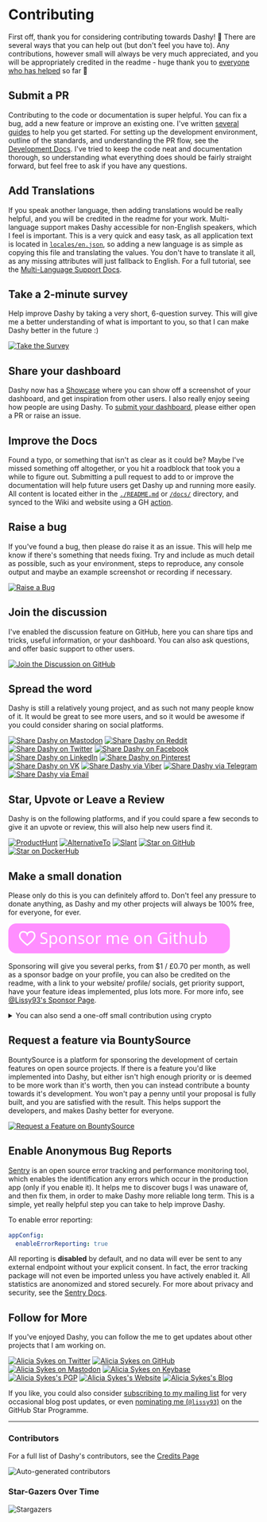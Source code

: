 # Contributing

First off, thank you for considering contributing towards Dashy! 🙌
There are several ways that you can help out (but don't feel you have to). 
Any contributions, however small will always be very much appreciated, and you will be appropriately credited in the readme - huge thank you to [everyone who has helped](/docs/credits.md) so far 💞

## Submit a PR
Contributing to the code or documentation is super helpful. You can fix a bug, add a new feature or improve an existing one. I've written [several guides](https://github.com/Lissy93/dashy/blob/master/docs/development-guides.md) to help you get started. For setting up the development environment, outline of the standards, and understanding the PR flow, see the [Development Docs](https://github.com/Lissy93/dashy/blob/master/docs/development.md). I've tried to keep the code neat and documentation thorough, so understanding what everything does should be fairly straight forward, but feel free to ask if you have any questions.

## Add Translations
If you speak another language, then adding translations would be really helpful, and you will be credited in the readme for your work. Multi-language support makes Dashy accessible for non-English speakers, which I feel is important. This is a very quick and easy task, as all application text is located in [`locales/en.json`](https://github.com/Lissy93/dashy/blob/master/src/assets/locales/en.json), so adding a new language is as simple as copying this file and translating the values. You don't have to translate it all, as any missing attributes will just fallback to English. For a full tutorial, see the [Multi-Language Support Docs](https://github.com/Lissy93/dashy/blob/master/docs/multi-language-support.md).

## Take a 2-minute survey
Help improve Dashy by taking a very short, 6-question survey. This will give me a better understanding of what is important to you, so that I can make Dashy better in the future :)

[![Take the Survey](https://img.shields.io/badge/Take_the-Survey-%231a86fd?style=for-the-badge&logo=buddy)](https://n9fy6xak9yd.typeform.com/to/gl0L68ou)

## Share your dashboard
Dashy now has a [Showcase](https://github.com/Lissy93/dashy/blob/master/docs/showcase.md#dashy-showcase-) where you can show off a screenshot of your dashboard, and get inspiration from other users. I also really enjoy seeing how people are using Dashy. To [submit your dashboard](https://github.com/Lissy93/dashy/blob/master/docs/showcase.md#submitting-your-dashboard), please either open a PR or raise an issue.

## Improve the Docs
Found a typo, or something that isn't as clear as it could be? Maybe I've missed something off altogether, or you hit a roadblock that took you a while to figure out. Submitting a pull request to add to or improve the documentation will help future users get Dashy up and running more easily.
All content is located either in the [`./README.md`](/README.md) or [`/docs/`](/docs) directory, and synced to the Wiki and website using a GH [action](/actions/workflows/wiki-sync.yml).

## Raise a bug
If you've found a bug, then please do raise it as an issue. This will help me know if there's something that needs fixing. Try and include as much detail as possible, such as your environment, steps to reproduce, any console output and maybe an example screenshot or recording if necessary.

[![Raise a Bug](https://img.shields.io/badge/Raise_a-Bug-%23dc2d76?style=for-the-badge&logo=dependabot)](https://github.com/Lissy93/dashy/issues/new?assignees=Lissy93&labels=%F0%9F%90%9B+Bug&template=bug-report---.md&title=%5BBUG%5D)

## Join the discussion
I've enabled the discussion feature on GitHub, here you can share tips and tricks, useful information, or your dashboard. You can also ask questions, and offer basic support to other users.

[![Join the Discussion on GitHub](https://img.shields.io/badge/Join_the-Discussion-%23ffd000?style=for-the-badge&logo=livechat)](https://github.com/Lissy93/dashy/discussions)

## Spread the word
Dashy is still a relatively young project, and as such not many people know of it. It would be great to see more users, and so it would be awesome if you could consider sharing on social platforms.

[![Share Dashy on Mastodon](https://img.shields.io/badge/Share-Mastodon-%232b90d9?style=for-the-badge&logo=mastodon)](https://mastodon.social/?text=Check%20out%20Dashy%2C%20the%20privacy-friendly%2C%20self-hosted%20startpage%20for%20organizing%20your%20life%3A%20https%3A%2F%2Fgithub.com%2FLissy93%2Fdashy%20-%20By%20%40lissy93%40mastodon.social)
[![Share Dashy on Reddit](https://img.shields.io/badge/Share-Reddit-%23FF5700?style=for-the-badge&logo=reddit)](http://www.reddit.com/submit?url=https://github.com/Lissy93/dashy&title=Dashy%20-%20The%20self-hosted%20dashboard%20for%20your%20homelab%20%F0%9F%9A%80)
[![Share Dashy on Twitter](https://img.shields.io/badge/Share-Twitter-%231DA1F2?style=for-the-badge&logo=twitter)](https://twitter.com/intent/tweet?url=https://github.com/lissy93/dashy&text=Check%20out%20Dashy%20by%20@Lissy_Sykes,%20the%20self-hosted%20dashboard%20for%20your%20homelab%20%F0%9F%9A%80)
[![Share Dashy on Facebook](https://img.shields.io/badge/Share-Facebook-%234267B2?style=for-the-badge&logo=facebook)](https://www.facebook.com/sharer/sharer.php?u=https://github.com/lissy93/dashy)
[![Share Dashy on LinkedIn](https://img.shields.io/badge/Share-LinkedIn-%230077b5?style=for-the-badge&logo=linkedin)](https://www.linkedin.com/shareArticle?mini=true&url=https://github.com/lissy93/dashy)
[![Share Dashy on Pinterest](https://img.shields.io/badge/Share-Pinterest-%23E60023?style=for-the-badge&logo=pinterest)](https://pinterest.com/pin/create/button/?url=https://github.com/lissy93/dashy&media=https://raw.githubusercontent.com/Lissy93/dashy/master/docs/showcase/1-home-lab-material.png&description=Check%20out%20Dashy,%20the%20self-hosted%20dashboard%20for%20your%20homelab%20%F0%9F%9A%80)
[![Share Dashy on VK](https://img.shields.io/badge/Share-VK-%234C75A3?style=for-the-badge&logo=vk)](https://vk.com/share.php?url=https%3A%2F%2Fgithub.com%2Flissy93%2Fdashy%2F&title=Check%20out%20Dashy%20-%20The%20Self-Hosted%20Dashboard%20for%20your%20Homelab%20%F0%9F%9A%80)
[![Share Dashy via Viber](https://img.shields.io/badge/Share-Viber-%238176d6?style=for-the-badge&logo=viber)](viber://forward?text=https%3A%2F%2Fgithub.com%2Flissy93%2Fdashy%0ACheck%20out%20Dashy%2C%20the%20self-hosted%20dashboard%20for%20your%20homelab%20%F0%9F%9A%80)
[![Share Dashy via Telegram](https://img.shields.io/badge/Share-Telegram-%230088cc?style=for-the-badge&logo=telegram)](https://t.me/share/url?url=https%3A%2F%2Fgithub.com%2Flissy93%2Fdashy&text=Check%20out%20Dashy%2C%20the%20self-hosted%20dashboard%20for%20your%20homelab%20%F0%9F%9A%80)
[![Share Dashy via Email](https://img.shields.io/badge/Share-Email-%238A90C7?style=for-the-badge&logo=protonmail)](mailto:info@example.com?&subject=Check%20out%20Dashy%20-%20The%20self-hosted%20dashboard%20for%20your%20homelab%20%F0%9F%9A%80&cc=&bcc=&body=https://github.com/lissy93/dashy)

## Star, Upvote or Leave a Review
Dashy is on the following platforms, and if you could spare a few seconds to give it an upvote or review, this will also help new users find it.

[![ProductHunt](https://img.shields.io/badge/Review-ProductHunt-%23b74424?style=for-the-badge&logo=producthunt)](https://www.producthunt.com/posts/dashy)
[![AlternativeTo](https://img.shields.io/badge/Review-AlternativeTo-%235581a6?style=for-the-badge&logo=abletonlive)](https://alternativeto.net/software/dashy/about/)
[![Slant](https://img.shields.io/badge/Review-Slant-%2346a1df?style=for-the-badge&logo=capacitor)](https://www.slant.co/improve/topics/27783/viewpoints/1/~self-hosted-homelab-startpage~dashy)
[![Star on GitHub](https://img.shields.io/github/stars/Lissy93/Dashy?color=ba96d6&label=Star%20-%20GitHub&logo=github&style=for-the-badge)](https://github.com/Lissy93/dashy/stargazers)
[![Star on DockerHub](https://img.shields.io/docker/stars/lissy93/dashy?color=4cb6e0&label=Star%20-%20Docker&logo=docker&style=for-the-badge)](https://hub.docker.com/r/lissy93/dashy)

## Make a small donation
Please only do this is you can definitely afford to. Don't feel any pressure to donate anything, as Dashy and my other projects will always be 100% free, for everyone, for ever.

[![Sponsor Lissy93 on GitHub](./assets/sponsor-button.svg)](https://github.com/sponsors/Lissy93)

Sponsoring will give you several perks, from $1 / £0.70 per month, as well as a sponsor badge on your profile, you can also be credited on the readme, with a link to your website/ profile/ socials, get priority support,  have your feature ideas implemented, plus lots more. For more info, see [@Lissy93's Sponsor Page](https://github.com/sponsors/Lissy93).

<details>
	<summary>You can also send a one-off small contribution using crypto</summary>
	<p>

- **BTC**: `3853bSxupMjvxEYfwGDGAaLZhTKxB2vEVC`
- **ETH**: `0x0fc98cBf8bea932B4470C46C0FbE1ed1f6765017` / `aliciasykes.eth`
- **XMR**: `471KZdxb6N63aABR4WYwMRjTVkc1p1x7wGsUTEF7AMYzL8L94A5pCuYWkosgJQ5Ze8Y2PscVCGZFJa3hDPg6MaDq47GUm8r`
  </p>
</details>

## Request a feature via BountySource
BountySource is a platform for sponsoring the development of certain features on open source projects. If there is a feature you'd like implemented into Dashy, but either isn't high enough priority or is deemed to be more work than it's worth, then you can instead contribute a bounty towards it's development. You won't pay a penny until your proposal is fully built, and you are satisfied with the result. This helps support the developers, and makes Dashy better for everyone.

[![Request a Feature on BountySource](https://img.shields.io/badge/BountySource-Dashy-%23F67909?style=for-the-badge&logo=openbugbounty)](https://www.bountysource.com/teams/dashy)

## Enable Anonymous Bug Reports
[Sentry](https://github.com/getsentry/sentry) is an open source error tracking and performance monitoring tool, which enables the identification any errors which occur in the production app (only if you enable it). It helps me to discover bugs I was unaware of, and then fix them, in order to make Dashy more reliable long term. This is a simple, yet really helpful step you can take to help improve Dashy.

To enable error reporting:
```yaml
appConfig:
  enableErrorReporting: true
```

All reporting is **disabled** by default, and no data will ever be sent to any external endpoint without your explicit consent. In fact, the error tracking package will not even be imported unless you have actively enabled it. All statistics are anonomized and stored securely. For more about privacy and security, see the [Sentry Docs](https://sentry.io/security/).

## Follow for More
If you've enjoyed Dashy, you can follow the me to get updates about other projects that I am working on.

[![Alicia Sykes on Twitter](https://img.shields.io/twitter/follow/Lissy_Sykes?style=social&logo=twitter)](https://twitter.com/Lissy_Sykes)
[![Alicia Sykes on GitHub](https://img.shields.io/github/followers/lissy93?label=Lissy93&style=social)](https://github.com/Lissy93)
[![Alicia Sykes on Mastodon](https://img.shields.io/mastodon/follow/1032965?domain=https%3A%2F%2Fmastodon.social)](https://mastodon.social/web/accounts/1032965)
[![Alicia Sykes on Keybase](https://img.shields.io/badge/aliciasykes--lightgrey?style=social&logo=Keybase)](https://keybase.io/aliciasykes)
[![Alicia Sykes's PGP](https://img.shields.io/badge/PGP--lightgrey?style=social&logo=Let%E2%80%99s%20Encrypt)](https://keybase.io/aliciasykes/pgp_keys.asc)
[![Alicia Sykes's Website](https://img.shields.io/badge/aliciasykes.com--lightgrey?style=social&logo=Tencent%20QQ)](https://aliciasykes.com)
[![Alicia Sykes's Blog](https://img.shields.io/badge/Blog--lightgrey?style=social&logo=micro.blog)](https://notes.aliciasykes.com/)

If you like, you could also consider [subscribing to my mailing list](https://notes.aliciasykes.com/subscribe) for very occasional blog post updates, or even [nominating me (`@lissy93`)](https://stars.github.com/nominate/) on the GitHub Star Programme.

---

### Contributors

For a full list of Dashy's contributors, see the [Credits Page](/docs/credits.md)

![Auto-generated contributors](https://raw.githubusercontent.com/Lissy93/dashy/master/docs/assets/CONTRIBUTORS.svg)

### Star-Gazers Over Time

![Stargazers](https://starchart.cc/Lissy93/dashy.svg)

